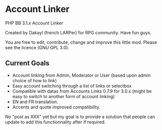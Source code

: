 # Account Linker
PHP BB 3.1.x Account Linker

Created by Dakayl (french LARPer) for RPG community. Have fun guys.

You are free to edit, contribute, change and improve this little mod.
Please see the licence (GNU GPL 3.0).

## Current Goals
- Account linking from Admin, Moderator or User (based upon admin choice of how to link)
- Easy account switching through a list of links or selectbox
- Compatible with datas from Accounts Links 0.7.9 for 3.0.x (might be easy to switch to another form of account linking)
- EN and FR translation.
- Accents and quote improved compatibility.

No "post as XXX" yet but my goal is to provide a solution that people can update to add this functionnality after if required.
